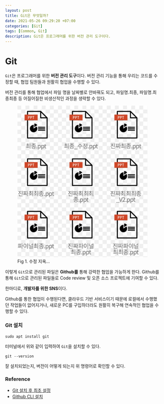 ```yaml
---
layout: post
title: Git은 무엇일까?
date: 2021-05-26 09:29:20 +07:00
categories: [Git]
tags: [Common, Git]
description: Git은 프로그래머를 위한 버전 관리 도구이다.
---
```


# Git

`Git`은 프로그래머를 위한 **버전 관리 도구**이다. 버전 관리 기능을 통해 우리는 코드를 수정할 때, 협업 팀원들과 원활히 협업을 수행할 수 있다.

버전 관리를 통해 협업에서 파일 명을 날짜별로 안바꿔도 되고, 파일명.최종, 파일명.최종최종 등 어질어질한 비생산적인 과정을 생략할 수 있다.

<figure>
<img src="./../../images/edithell.jpeg" alt="edit hell">
<figcaption>Fig 1. 수정 지옥...</figcaption>
</figure>

이렇게 `Git`으로 관리된 파일은 **Github를** 통해 강력한 협업을 가능하게 한다.
Github를 통해 `Git`으로 관리된 파일들로 Code review 및 오픈 소스 프로젝트에 기여할 수 있다.

한마디로, **개발자를 위한 SNS**이다.

Github를 통한 협업이 수행된다면, 클라우드 기반 서비스이기 때문에 로컬에서 수행했던 작업들이 없어지거나, 새로운 PC를 구입하더라도 원활히 복구해 연속적인 협업을 수행할 수 있다.

### Git 설치

```cli
sudo apt install git
```

터미널에서 위와 같이 입력하여 `Git`을 설치할 수 있다.

```cli
git --version
```

잘 설치되었는지, 버전이 어떻게 되는지 위 명령어로 확인할 수 있다.

### Reference

- <a href="https://git-scm.com/book/ko/v2/%EC%8B%9C%EC%9E%91%ED%95%98%EA%B8%B0-Git-%EC%B5%9C%EC%B4%88-%EC%84%A4%EC%A0%95" target="_blank" rel="noopener">Git 설치 후 최초 설정</a>
- <a href="https://cli.github.com/" target="_blank" rel="noopener">Github CLI 설치</a>
